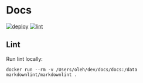 # Docs

[![deploy](https://github.com/conformist-mw/docs/actions/workflows/deploy.yml/badge.svg)](https://github.com/conformist-mw/docs/actions/workflows/deploy.yml)
[![lint](https://github.com/conformist-mw/docs/actions/workflows/lint.yml/badge.svg)](https://github.com/conformist-mw/docs/actions/workflows/lint.yml)

## Lint

Run lint locally:

```shell
docker run --rm -v /Users/oleh/dev/docs/docs:/data markdownlint/markdownlint .
```
